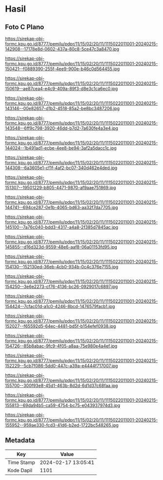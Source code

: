 # Hasil

## Foto C Plano

https://sirekap-obj-formc.kpu.go.id/8777/pemilu/pdpr/11/15/02/20/11/1115022011001-20240215-142908--17178e8d-0602-437a-80c8-5ce47c3a8470.jpg

https://sirekap-obj-formc.kpu.go.id/8777/pemilu/pdpr/11/15/02/20/11/1115022011001-20240215-150421--f0889390-255f-4ee9-900e-b46c0d564455.jpg

https://sirekap-obj-formc.kpu.go.id/8777/pemilu/pdpr/11/15/02/20/11/1115022011001-20240215-150619--ae87cea4-e4c9-409a-89f3-d8e3c1ca6ec0.jpg

https://sirekap-obj-formc.kpu.go.id/8777/pemilu/pdpr/11/15/02/20/11/1115022011001-20240215-143146--00e82657-d1b2-4518-85a2-be8bc3487206.jpg

https://sirekap-obj-formc.kpu.go.id/8777/pemilu/pdpr/11/15/02/20/11/1115022011001-20240215-143548--6ff9c798-3920-46dd-b7d2-7a630fe4a3e4.jpg

https://sirekap-obj-formc.kpu.go.id/8777/pemilu/pdpr/11/15/02/20/11/1115022011001-20240215-144024--1b491ad1-ecbe-4ee8-be94-3af2a5dacc1c.jpg

https://sirekap-obj-formc.kpu.go.id/8777/pemilu/pdpr/11/15/02/20/11/1115022011001-20240215-144308--6a3605e1-cf1f-4af2-bc07-340d462e4ded.jpg

https://sirekap-obj-formc.kpu.go.id/8777/pemilu/pdpr/11/15/02/20/11/1115022011001-20240215-151307--19501229-b805-4471-9870-af9aae751869.jpg

https://sirekap-obj-formc.kpu.go.id/8777/pemilu/pdpr/11/15/02/20/11/1115022011001-20240215-144741--694ce287-0e1b-4065-bd63-aa32f7da7705.jpg

https://sirekap-obj-formc.kpu.go.id/8777/pemilu/pdpr/11/15/02/20/11/1115022011001-20240215-145100--7a76c040-bdd3-4317-a4a8-2f385d7845ac.jpg

https://sirekap-obj-formc.kpu.go.id/8777/pemilu/pdpr/11/15/02/20/11/1115022011001-20240215-145855--d16d323d-9559-48e6-aaf8-06a01153fd95.jpg

https://sirekap-obj-formc.kpu.go.id/8777/pemilu/pdpr/11/15/02/20/11/1115022011001-20240215-154130--152130ed-36eb-4cb0-934b-0c4c376e7155.jpg

https://sirekap-obj-formc.kpu.go.id/8777/pemilu/pdpr/11/15/02/20/11/1115022011001-20240215-154250--3e6e2273-cf76-4136-bc26-0929017c6897.jpg

https://sirekap-obj-formc.kpu.go.id/8777/pemilu/pdpr/11/15/02/20/11/1115022011001-20240215-154424--7cfac01d-a1c0-4246-8bcd-1476579facb1.jpg

https://sirekap-obj-formc.kpu.go.id/8777/pemilu/pdpr/11/15/02/20/11/1115022011001-20240215-152027--f65592d5-64ec-4481-bd5f-b154efef0938.jpg

https://sirekap-obj-formc.kpu.go.id/8777/pemilu/pdpr/11/15/02/20/11/1115022011001-20240215-154726--85b8abac-9fc9-4f05-a8aa-75e980e4a4ef.jpg

https://sirekap-obj-formc.kpu.go.id/8777/pemilu/pdpr/11/15/02/20/11/1115022011001-20240215-152229--5cb7f086-5dd0-447c-a39a-e4444f717007.jpg

https://sirekap-obj-formc.kpu.go.id/8777/pemilu/pdpr/11/15/02/20/11/1115022011001-20240215-155700--300f93e8-45d1-463b-8d2d-6d1d37c68faa.jpg

https://sirekap-obj-formc.kpu.go.id/8777/pemilu/pdpr/11/15/02/20/11/1115022011001-20240215-155813--69da94b5-ca59-4754-bc75-e043937974d3.jpg

https://sirekap-obj-formc.kpu.go.id/8777/pemilu/pdpr/11/15/02/20/11/1115022011001-20240215-155952--959ae330-fcd3-41d6-b2ed-1722bc548265.jpg


## Metadata

| Key        | Value               |
| ---------- | ------------------- |
| Time Stamp | 2024-02-17 13:05:41 |
| Kode Dapil | 1101                |



